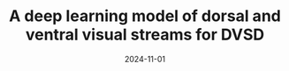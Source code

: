 ---
title: " A deep learning model of dorsal and ventral visual streams for DVSD"
collection: publications
category: manuscripts
permalink: /publication/2024-11-01-paper-title-number-2
date: 2024-11-01
venue: 'Scientific Reports (Nature Publishing Group)'
paperurl: 'https://doi.org/10.1038/s41598-024-78304-7'
citation: 'Masoumeh Zareh, <b>Elaheh Toulabinejad</b>, Mohammad Hossein Manshaei, Sayed Jalal Zahabi. '
---